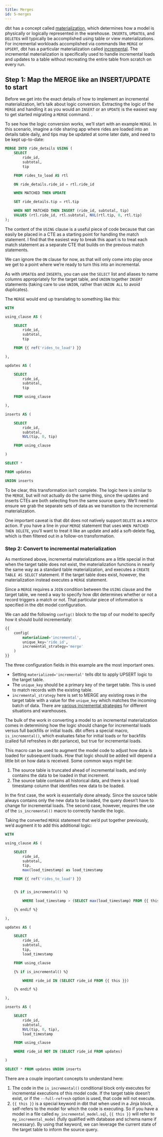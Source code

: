 ```yaml
---
title: Merges
id: 5-merges
---
```


dbt has a concept called [materialization](/docs/building-a-dbt-project/building-models/materializations), which determines how a model is physically or logically represented in the warehouse. `INSERT`s, `UPDATE`s, and `DELETE`s will typically be accomplished using <Term id='table'>table</Term> or <Term id='view'>view</Term> materializations. For incremental workloads accomplished via commands like `MERGE` or `UPSERT`, dbt has a particular materialization called [incremental](/docs/building-a-dbt-project/building-models/configuring-incremental-models). The incremental materialization is specifically used to handle incremental loads and updates to a table without recreating the entire table from scratch on every run.

## Step 1: Map the MERGE like an INSERT/UPDATE to start

Before we get into the exact details of how to implement an incremental materialization, let’s talk about logic conversion. Extracting the logic of the `MERGE` and handling it as you would an `INSERT` or an `UPDATE` is the easiest way to get started migrating a `MERGE` command. .

To see how the logic conversion works, we’ll start with an example `MERGE`. In this scenario, imagine a ride sharing app where rides are loaded into an details table daily, and tips may be updated at some later date, and need to be kept up-to-date:

```sql
MERGE INTO ride_details USING (
    SELECT
        ride_id,
        subtotal,
        tip

    FROM rides_to_load AS rtl

    ON ride_details.ride_id = rtl.ride_id

    WHEN MATCHED THEN UPDATE

    SET ride_details.tip = rtl.tip

    WHEN NOT MATCHED THEN INSERT (ride_id, subtotal, tip)
    VALUES (rtl.ride_id, rtl.subtotal, NVL(rtl.tip, 0, rtl.tip)
);
```

The content of the `USING` clause is a useful piece of code because that can easily be placed in a CTE as a starting point for handling the match statement. I find that the easiest way to break this apart is to treat each match statement as a separate CTE that builds on the previous match statements.

We can ignore the `ON` clause for now, as that will only come into play once we get to a point where we’re ready to turn this into an incremental.

As with `UPDATE`s and `INSERT`s, you can use the `SELECT` list and aliases to name columns appropriately for the target table, and `UNION` together `INSERT` statements (taking care to use `UNION`, rather than `UNION ALL` to avoid duplicates).

The `MERGE` would end up translating to something like this:

```sql
WITH

using_clause AS (

    SELECT
        ride_id,
        subtotal,
        tip

    FROM {{ ref('rides_to_load') }}

),

updates AS (

    SELECT
        ride_id,
        subtotal,
        tip

    FROM using_clause

),

inserts AS (

    SELECT
        ride_id,
        subtotal,
        NVL(tip, 0, tip)

    FROM using_clause

)

SELECT *

FROM updates

UNION inserts
```

To be clear, this transformation isn’t complete. The logic here is similar to the `MERGE`, but will not actually do the same thing, since the updates and inserts CTEs are both selecting from the same source query. We’ll need to ensure we grab the separate sets of data as we transition to the incremental materialization.

One important caveat is that dbt does not natively support `DELETE` as a `MATCH` action. If you have a line in your `MERGE` statement that uses `WHEN MATCHED THEN DELETE`, you’ll want to treat it like an update and add a soft-delete flag, which is then filtered out in a follow-on transformation.

### Step 2: Convert to incremental materialization

As mentioned above, incremental materializations are a little special in that when the target table does not exist, the materialization functions in nearly the same way as a standard table materialization, and executes a `CREATE TABLE AS SELECT` statement. If the target table does exist, however, the materialization instead executes a `MERGE` statement.

Since a `MERGE` requires a `JOIN` condition between the `USING` clause and the target table, we need a way to specify how dbt determines whether or not a record triggers a match or not. That particular piece of information is specified in the dbt model configuration.

We can add the following `config()` block to the top of our model to specify how it should build incrementally:

```sql
{{
    config(
        materialized='incremental',
        unique_key='ride_id',
        incremental_strategy='merge'
    )
}}
```

The three configuration fields in this example are the most important ones.

- Setting `materialized='incremental'` tells dbt to apply UPSERT logic to the target table.
- The `unique_key` should be a primary key of the target table. This is used to match records with the existing table.
- `incremental_strategy` here is set to MERGE any existing rows in the target table with a value for the `unique_key` which matches the incoming batch of data. There are [various incremental strategies](docs/building-a-dbt-project/building-models/configuring-incremental-models#about-incremental_strategy) for different situations and warehouses.

The bulk of the work in converting a model to an incremental materialization comes in determining how the logic should change for incremental loads versus full backfills or initial loads. dbt offers a special macro, `is_incremental()`, which evaluates false for initial loads or for backfills (called full refreshes in dbt parlance), but true for incremental loads.

This macro can be used to augment the model code to adjust how data is loaded for subsequent loads. How that logic should be added will depend a little bit on how data is received. Some common ways might be:

1. The source table is truncated ahead of incremental loads, and only contains the data to be loaded in that increment.
2. The source table contains all historical data, and there is a load timestamp column that identifies new data to be loaded.

In the first case, the work is essentially done already. Since the source table always contains only the new data to be loaded, the query doesn’t have to change for incremental loads. The second case, however, requires the use of the `is_incremental()` macro to correctly handle the logic.

Taking the converted `MERGE` statement that we’d put together previously, we’d augment it to add this additional logic:

```sql
WITH

using_clause AS (

    SELECT
        ride_id,
        subtotal,
        tip,
        max(load_timestamp) as load_timestamp

    FROM {{ ref('rides_to_load') }}


    {% if is_incremental() %}

        WHERE load_timestamp > (SELECT max(load_timestamp) FROM {{ this }})

    {% endif %}

),

updates AS (

    SELECT
        ride_id,
        subtotal,
        tip,
        load_timestamp

    FROM using_clause

    {% if is_incremental() %}

        WHERE ride_id IN (SELECT ride_id FROM {{ this }})

    {% endif %}

),

inserts AS (

    SELECT
        ride_id,
        subtotal,
        NVL(tip, 0, tip),
        load_timestamp

    FROM using_clause

    WHERE ride_id NOT IN (SELECT ride_id FROM updates)

)

SELECT * FROM updates UNION inserts
```

There are a couple important concepts to understand here:

1. The code in the `is_incremental()` conditional block only executes for incremental executions of this model code. If the target table doesn’t exist, or if the `--full-refresh` option is used, that code will not execute.
2. `{{ this }}` is a special keyword in dbt that when used in a Jinja block, self-refers to the model for which the code is executing. So if you have a model in a file called `my_incremental_model.sql`, `{{ this }}` will refer to `my_incremental_model` (fully qualified with database and schema name if necessary). By using that keyword, we can leverage the current state of the target table to inform the source query.
